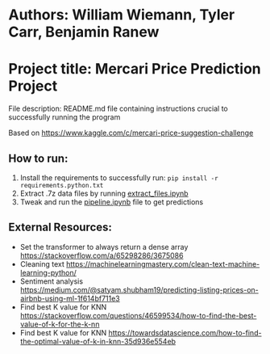  # Authors: William Wiemann, Tyler Carr, Benjamin Ranew
 # Project title: Mercari Price Prediction Project
 File description: README.md file containing instructions crucial to successfully running the program

Based on https://www.kaggle.com/c/mercari-price-suggestion-challenge

## How to run:

1. Install the requirements to successfully run: `pip install -r requirements.python.txt`
2. Extract .7z data files by running [extract_files.ipynb](extract_files.ipynb)
3. Tweak and run the [pipeline.ipynb](pipeline.ipynb) file to get predictions

## External Resources:

- Set the transformer to always return a dense array https://stackoverflow.com/a/65298286/3675086
- Cleaning text https://machinelearningmastery.com/clean-text-machine-learning-python/
- Sentiment analysis https://medium.com/@satyam.shubham19/predicting-listing-prices-on-airbnb-using-ml-1f614bf711e3
- Find best K value for KNN https://stackoverflow.com/questions/46599534/how-to-find-the-best-value-of-k-for-the-k-nn
- Find best K value for KNN https://towardsdatascience.com/how-to-find-the-optimal-value-of-k-in-knn-35d936e554eb
